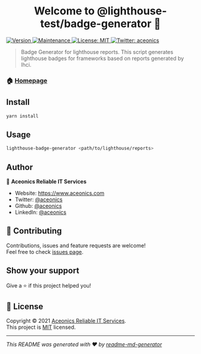<h1 align="center">Welcome to @lighthouse-test/badge-generator 👋</h1>
<p>
  <a href="https://www.npmjs.com/package/@lighthouse-test/badge-generator" target="_blank">
    <img alt="Version" src="https://img.shields.io/npm/v/@lighthouse-test/badge-generator.svg">
  </a>
  <a href="https://github.com/lighthouse-test/badge-generator/graphs/commit-activity" target="_blank">
    <img alt="Maintenance" src="https://img.shields.io/badge/Maintained%3F-yes-green.svg" />
  </a>
  <a href="https://github.com/lighthouse-test/badge-generator/blob/main/LICENSE" target="_blank">
    <img alt="License: MIT" src="https://img.shields.io/github/license/@lighthouse-test/badge-generator" />
  </a>
  <a href="https://twitter.com/aceonics" target="_blank">
    <img alt="Twitter: aceonics" src="https://img.shields.io/twitter/follow/aceonics.svg?style=social" />
  </a>
</p>

> Badge Generator for lighthouse reports. This script generates lighthouse badges for frameworks based on reports generated by lhci.

### 🏠 [Homepage](https://lighthouse-test.github.io)

## Install

```sh
yarn install
```

## Usage

```sh
lighthouse-badge-generator <path/to/lighthouse/reports>
```

## Author

👤 **Aceonics Reliable IT Services**

* Website: https://www.aceonics.com
* Twitter: [@aceonics](https://twitter.com/aceonics)
* Github: [@aceonics](https://github.com/aceonics)
* LinkedIn: [@aceonics](https://linkedin.com/in/aceonics)

## 🤝 Contributing

Contributions, issues and feature requests are welcome!<br />Feel free to check [issues page](https://github.com/lighthouse-test/badge-generator/issues). 

## Show your support

Give a ⭐️ if this project helped you!

## 📝 License

Copyright © 2021 [Aceonics Reliable IT Services](https://github.com/aceonics).<br />
This project is [MIT](https://github.com/lighthouse-test/badge-generator/blob/master/LICENSE) licensed.

***
_This README was generated with ❤️ by [readme-md-generator](https://github.com/kefranabg/readme-md-generator)_